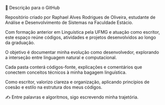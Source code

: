 📝 Descrição para o GitHub

Repositório criado por Raphael Alves Rodrigues de Oliveira, estudante de Análise e Desenvolvimento de Sistemas na Faculdade Estácio.

Com formação anterior em Linguística pela UFMG e atuação como escritor, este espaço reúne códigos, atividades e projetos desenvolvidos ao longo da graduação.

O objetivo é documentar minha evolução como desenvolvedor, explorando a interseção entre linguagem natural e computacional.

Cada pasta conterá códigos-fonte, explicações e comentários que conectem conceitos técnicos à minha bagagem linguística.

Como escritor, valorizo clareza e organização, aplicando princípios de coesão e estilo na estrutura dos meus códigos.

✍️ Entre palavras e algoritmos, sigo escrevendo minha trajetória.

